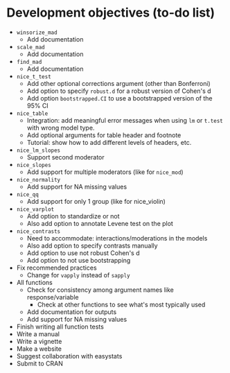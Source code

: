 # Development objectives (to-do list)

-   `winsorize_mad`
    -   Add documentation
-   `scale_mad`
    -   Add documentation
-   `find_mad`
    -   Add documentation
-   `nice_t_test`
    -   Add other optional corrections argument (other than Bonferroni)
    -   Add option to specify `robust.d` for a robust version of Cohen's d
    -   Add option `bootstrapped.CI` to use a bootstrapped version of the 95% CI
-   `nice_table`
    -   Integration: add meaningful error messages when using `lm` or `t.test` with wrong model type.
    -   Add optional arguments for table header and footnote
    -   Tutorial: show how to add different levels of headers, etc.
-   `nice_lm_slopes`
    -   Support second moderator
-   `nice_slopes`
    -   Add support for multiple moderators (like for `nice_mod`)
-   `nice_normality`
    -   Add support for NA missing values
-   `nice_qq`
    -   Add support for only 1 group (like for nice_violin)
-   `nice_varplot`
    -   Add option to standardize or not
    -   Also add option to annotate Levene test on the plot
-   `nice_contrasts`
    -   Need to accommodate: interactions/moderations in the models
    -   Also add option to specify contrasts manually
    -   Add option to use not robust Cohen's d
    -   Add option to not use bootstrapping
-   Fix recommended practices
    -   Change for `vapply` instead of `sapply`
-   All functions
    -   Check for consistency among argument names like response/variable
        -   Check at other functions to see what's most typically used
    -   Add documentation for outputs
    -   Add support for NA missing values
-   Finish writing all function tests
-   Write a manual
-   Write a vignette
-   Make a website
-   Suggest collaboration with easystats
-   Submit to CRAN
